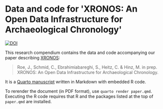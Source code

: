 # Data and code for 'XRONOS: An Open Data Infrastructure for Archaeological Chronology'

[![DOI](https://zenodo.org/badge/DOI/10.5281/zenodo.14282599.svg)](https://doi.org/10.5281/zenodo.14282599)

This research compendium contains the data and code accompanying our paper 
describing [XRONOS](https://xronos.ch):

> Roe, J., Schmid, C., Ebrahimiabareghi, S., Heitz, C. & Hinz, M. in prep. 
>   XRONOS: An Open Data Infrastructure for Archaeological Chronology.

It is a [Quarto manuscript](https://quarto.org/docs/manuscripts/) written in 
Markdown with embedded R code.

To rerender the document (in PDF format), use `quarto render paper.qmd`.  
Executing the R code requires that R and the packages listed at the top of 
`paper.qmd` are installed.
